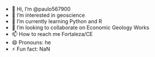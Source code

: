 - 👋 Hi, I’m @paulo567900
- 👀 I’m interested in geoscience
- 🌱 I’m currently learning Python and R
- 💞️ I’m looking to collaborate on Economic Geology Works
- 📫 How to reach me Fortaleza/CE
- 😄 Pronouns: he
- ⚡ Fun fact: NaN

<!---
paulo567900/paulo567900 is a ✨ special ✨ repository because its `README.md` (this file) appears on your GitHub profile.
You can click the Preview link to take a look at your changes.
--->
